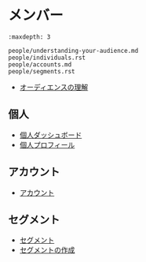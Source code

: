 # メンバー

```{toctree}
:maxdepth: 3

people/understanding-your-audience.md
people/individuals.rst
people/accounts.md
people/segments.rst
```

- [オーディエンスの理解](./people/understanding-your-audience.md)

## 個人

- [個人ダッシュボード](./people/individuals/individuals-dashboard.md)
- [個人プロフィール](./people/individuals/individual-profiles.md)

## アカウント

- [アカウント](.people/accounts.md)

## セグメント

- [セグメント](./people/segments/segments.md)
- [セグメントの作成](./people/segments/creating-segments.md)
